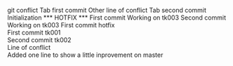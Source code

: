 git conflict						Tab first commit
Other line of conflict					Tab second commit  
Initialization 						*** HOTFIX *** 
First commit 						Working on tk003 
Second commit 						Working on tk003 
First commit hotfix  
First commit tk001  
Second commit tk002  
Line of conflict  
Added one line to show a little inprovement on master  

